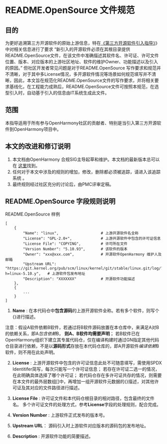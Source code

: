 # README.OpenSource 文件规范

## 目的

为更好追溯第三方开源软件的原始上游信息，特在[《第三方开源软件引入指导》](https://gitee.com/openharmony/docs/blob/master/zh-cn/contribute/%E7%AC%AC%E4%B8%89%E6%96%B9%E5%BC%80%E6%BA%90%E8%BD%AF%E4%BB%B6%E5%BC%95%E5%85%A5%E6%8C%87%E5%AF%BC.md)》中对相关信息进行了要求 “新引入的开源软件必须在其根目录提供README.OpenSource文件，在该文件中准确描述其软件名、许可证、许可文件位置、版本、对应版本的上游社区地址、软件的维护Owner、功能描述以及引入的原因。” 但社区开发者常见问题是对于README.OpenSource 写作要求和规范并不清晰，对于其中多License情况，多开源软件情况等场景如何规范填写并不清晰，因此，本文旨在规范化README.OpenSource文件的写作要求，并将相关要求基线化，在工程能力成熟后，README.OpenSource文件可按照本规范，在选型引入时，自动基于引入的信息由IT系统生成此文件。

## 范围

本指导适用于所有参与OpenHarmony社区的贡献者、特别是当引入第三方开源软件到OpenHarmony项目中。

## 本文的改进和修订说明

1. 本文档由OpenHarmony 合规SIG主导起草和维护。本文档的最新版本总可以在 [这里](https://gitee.com/openharmony/docs/blob/c2cfb198e35d5e0eb0f18606935f7276b47a40c4/zh-cn/contribute/%E7%AC%AC%E4%B8%89%E6%96%B9%E5%BC%80%E6%BA%90%E8%BD%AF%E4%BB%B6%E4%B8%8A%E6%B8%B8%E8%BD%AF%E4%BB%B6%E5%85%83%E6%95%B0%E6%8D%AEREADMEOpenSource%E6%96%87%E4%BB%B6%E8%A7%84%E8%8C%83.md)找到。
2. 任何对于本文中涉及的规则的增加，修改，删除都必须被追踪，请进入该追踪系统 。
3. 最终规则经过社区充分的讨论后，由PMC评审定稿。



## README.OpenSource 字段规则说明
README.OpenSource 样例

```
[
    {
        "Name": "linux",                   # 上游开源软件名全称
        "License": "GPL-2.0+",             # 上游开源软件中包含的许可证信息
        "License File": "COPYING",         # 许可所在文件
        "Version Number": "5.10.93",       # 该软件的版本
        "Owner": "xxx@xxx.com",            # 开源软件OpenHarmony 维护人及邮箱
        "Upstream URL": "https://git.kernel.org/pub/scm/linux/kernel/git/stable/linux.git/log/?h=linux-5.10.y",   # 上游软件包发布地址
        "Description": "XXXXXXX"           # 开源软件功能描述
    },
    {
        ...
    }
]
```

1. **Name** : 在本代码仓中**包含源码**的上游开源软件全称。若有多个软件，则写个{}进行描述。

注意：假设A软件依赖B软件，若通过将B软件源码放置在本仓库中，来满足A对B的依赖关系，即A*包含依赖*B， **则A、B软件均需要声明**； 若B软件已在OpenHarmony组织下建立其专属代码仓，仅在编译构建时通过GN指定其他代码仓目录进行依赖，不是以**源码形式**存放在本代码仓库的，即A开源软件*编译依赖*B软件，则不用在此处声明。

2. **License** : 上游开源软件中包含的许可证信息此处不可随意填写，需使用SPDX Identitifer简写，每次只能写一个许可证信息； 若存在许可证二选一的情况，在此明确具体选择了哪个许可证； 若代码仓存在多许可证共存的情况，则需要在本文件的最外层数组[]中，再增加一组开源软件元数据的{}描述，对其他许可证及其对应的文件路径进行描述。

3. **License File** : 许可证文件和本代码仓根目录的相对路径，包含最终的文件名。 多个许可证文件的处理方式，参考**License**字段的处理规则，配合完成。

4. **Version Number** : 上游软件正式发布的版本号。

5. **Upstream URL**： 源码引入时上游软件对应版本的源码包的发布地址。

6. **Description** : 开源软件功能的简要描述。

